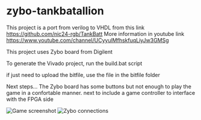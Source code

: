 # zybo-tankbatallion

This project is a port from verilog to VHDL from this link https://github.com/nic24-rgb/TankBatt
More information in youtube link https://www.youtube.com/channel/UCyyulMfhskfuqLiyJw3GMSg

This project uses Zybo board from Digilent

To generate the Vivado project, run the build.bat script

if just need to upload the bitfile, use the file in the bitfile folder

Next steps...
The Zybo board has some buttons but not enough to play the game in a confortable manner.
next to include a game controller to interface with the FPGA side

![Game screenshot](https://user-images.githubusercontent.com/6857719/176480475-2d74f6ea-51ad-4fe9-971d-036b3b893a6e.jpg)
![Zybo connections](https://user-images.githubusercontent.com/6857719/176480505-ea6af9b4-78bf-42e6-b870-da3094cf78e7.jpg)
